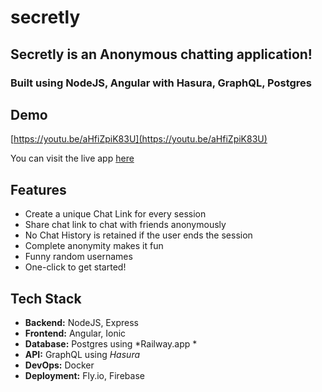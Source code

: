 # secretly
## Secretly is an Anonymous chatting application!

### Built using NodeJS, Angular with Hasura, GraphQL, Postgres

##  Demo

[https://youtu.be/aHfiZpiK83U](https://youtu.be/aHfiZpiK83U)

You can visit the live app [here](https://secretly.amitwani.dev)

## Features

- Create a unique Chat Link for every session
- Share chat link to chat with friends anonymously
- No Chat History is retained if the user ends the session
- Complete anonymity makes it fun
- Funny random usernames
- One-click to get started!

## Tech Stack

- **Backend:** NodeJS, Express
- **Frontend:** Angular, Ionic
- **Database:** Postgres using *Railway.app *
- **API:** GraphQL using *Hasura*
- **DevOps:** Docker
- **Deployment:** Fly.io, Firebase

